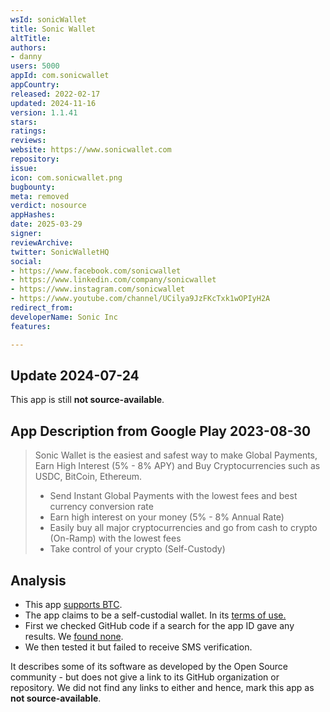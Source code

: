 ```yaml
---
wsId: sonicWallet
title: Sonic Wallet
altTitle: 
authors:
- danny
users: 5000
appId: com.sonicwallet
appCountry: 
released: 2022-02-17
updated: 2024-11-16
version: 1.1.41
stars: 
ratings: 
reviews: 
website: https://www.sonicwallet.com
repository: 
issue: 
icon: com.sonicwallet.png
bugbounty: 
meta: removed
verdict: nosource
appHashes: 
date: 2025-03-29
signer: 
reviewArchive: 
twitter: SonicWalletHQ
social:
- https://www.facebook.com/sonicwallet
- https://www.linkedin.com/company/sonicwallet
- https://www.instagram.com/sonicwallet
- https://www.youtube.com/channel/UCilya9JzFKcTxk1wOPIyH2A
redirect_from: 
developerName: Sonic Inc
features: 

---
```


## Update 2024-07-24

This app is still **not source-available**.

## App Description from Google Play 2023-08-30

> Sonic Wallet is the easiest and safest way to make Global Payments, Earn High Interest (5% - 8% APY) and Buy Cryptocurrencies such as USDC, BitCoin, Ethereum.
>
> - Send Instant Global Payments with the lowest fees and best currency conversion rate
> - Earn high interest on your money (5% - 8% Annual Rate)
> - Easily buy all major cryptocurrencies and go from cash to crypto (On-Ramp) with the lowest fees
> - Take control of your crypto (Self-Custody)

## Analysis 

- This app [supports BTC](https://www.sonicwallet.com/buy-sell-bitcoin-crypto).
- The app claims to be a self-custodial wallet. In its [terms of use.](https://www.sonicwallet.com/terms-of-use) 
- First we checked GitHub code if a search for the app ID gave any results. We [found none](https://github.com/search?q=com.sonicwallet&type=code).
- We then tested it but failed to receive SMS verification.

It describes some of its software as developed by the Open Source community - but does not give a link to its GitHub organization or repository. We did not find any links to either and hence, mark this app as **not source-available**.